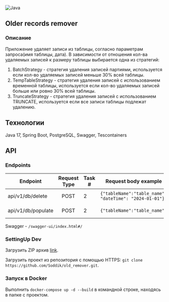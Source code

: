 ![Java](https://img.shields.io/badge/java-%23ED8B00.svg)

## Older records remover

### Описание

Приложение удаляет записи из таблицы, согласно параметрам запроса(имя таблицы, дата).
В зависимости от отношения кол-ва удаляемых записей к размеру таблицы выбирается одна из стратегий:

1. BatchStrategy - стратегия удаления записей партиями, используется если кол-во удаляемых записей меньше 30% всей
   таблицы.
2. TempTableStrategy - стратегия удаления записей с использованием временной таблицы, используется если кол-во удаляемых
   записей больше или ровно 30% всей таблицы.
3. TruncateStrategy - стратегия удаления записей с использованием TRUNCATE, используется если все записи таблицы
   подлежат удалению.

## Технологии

Java 17, Spring Boot, PostgreSQL, Swagger, Tescontainers

## API

### Endpoints

| Endpoint              | Request Type | Task # | Request body example                                   | Response code |                    Description |
|-----------------------|:------------:|--------|--------------------------------------------------------|---------------|-------------------------------:|
| api/v1/db/delete      |     POST     | 2      | `{"tableName":"table_name", "dateTime": "2024-01-01"}` | 200           |            Delete data from db |
| api/v1/db/populate    |     POST     | 2      | `{"tableName":"table_name"}`                           | 201           |          Populate db with data |

Swagger - `/swagger-ui/index.html#/`

### SettingUp Dev

Загрузить ZIP архив [link](https://github.com/Soddik/old_remover/archive/refs/heads/master.zip).

Загрузить проект из репозитория с помощью HTTPS:
`git clone https://github.com/Soddik/old_remover.git`.

### Запуск в Docker

Выполнить `docker-compose up -d --build` в командной строке, находясь в папке с проектом.
